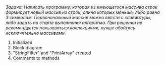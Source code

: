 *Задача: Написать программу, которая из имеющегося массива строк формирует новый массив из строк, длина которых меньше, либо равна 3 cимволам. Первоначальный массив можно ввести с клавиатуры, либо задать на старте выполнения алгоритма. При решении не рекомендуется пользоваться коллекциями, лучше обойтись исключительно массивами.*

1. Initialized
2. Block diagram
3. "StringFilter" and "PrintArray" created
4. Comments to methods
